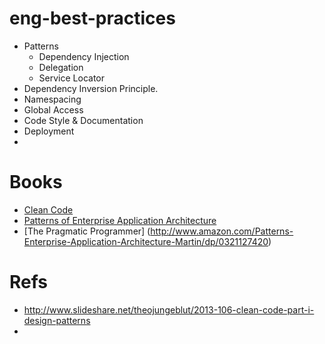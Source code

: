 # eng-best-practices


 * Patterns
   * Dependency Injection
   * Delegation
   * Service Locator
 * Dependency Inversion Principle.
 * Namespacing
 * Global Access
 * Code Style & Documentation
 * Deployment
 * 
 
# Books

  * [Clean Code](http://www.amazon.de/Clean-Code-Handbook-Software-Craftsmanship/dp/0132350882)
  * [Patterns of Enterprise Application Architecture](http://www.amazon.com/Patterns-Enterprise-Application-Architecture-Martin/dp/0321127420)
  * [The Pragmatic Programmer] (http://www.amazon.com/Patterns-Enterprise-Application-Architecture-Martin/dp/0321127420) 

# Refs
  * http://www.slideshare.net/theojungeblut/2013-106-clean-code-part-i-design-patterns
  * 
